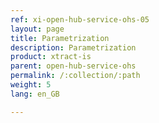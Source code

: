 ```yaml
---
ref: xi-open-hub-service-ohs-05
layout: page
title: Parametrization
description: Parametrization
product: xtract-is
parent: open-hub-service-ohs
permalink: /:collection/:path
weight: 5
lang: en_GB

---
```


